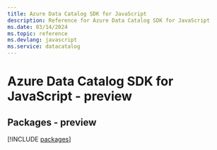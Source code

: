 ```yaml
---
title: Azure Data Catalog SDK for JavaScript
description: Reference for Azure Data Catalog SDK for JavaScript
ms.date: 03/14/2024
ms.topic: reference
ms.devlang: javascript
ms.service: datacatalog
---
```

# Azure Data Catalog SDK for JavaScript - preview
## Packages - preview
[!INCLUDE [packages](data-catalog-index.md)]